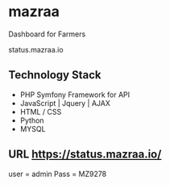 # mazraa
Dashboard for Farmers

status.mazraa.io

## Technology Stack
* PHP Symfony Framework for API
* JavaScript | Jquery | AJAX
* HTML / CSS 
* Python
* MYSQL

## URL https://status.mazraa.io/
user = admin
Pass = MZ9278 


